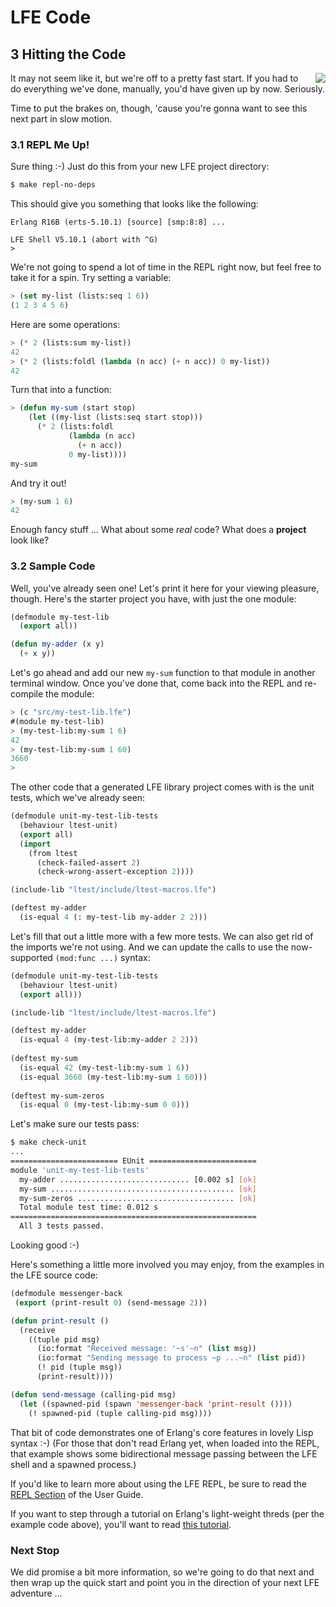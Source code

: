 # LFE Code


## 3 Hitting the Code

<img src="https://raw.github.com/lfe/docs/master/images/smash.jpg"
     style="float: right; padding-left: 1em;">It may not seem like it, but we're off to a pretty fast start. If you had to do everything we've done, manually, you'd have given up by now. Seriously.

Time to put the brakes on, though, 'cause you're gonna want to see this next
part in slow motion.


### 3.1 REPL Me Up!

Sure thing :-) Just do this from your new LFE project directory:

```bash
$ make repl-no-deps
```

This should give you something that looks like the following:

```
Erlang R16B (erts-5.10.1) [source] [smp:8:8] ...

LFE Shell V5.10.1 (abort with ^G)
>
```

We're not going to spend a lot of time in the REPL right now, but feel free to
take it for a spin. Try setting a variable:

```lisp
> (set my-list (lists:seq 1 6))
(1 2 3 4 5 6)
```

Here are some operations:

```lisp
> (* 2 (lists:sum my-list))
42
> (* 2 (lists:foldl (lambda (n acc) (+ n acc)) 0 my-list))
42
```

Turn that into a function:

```lisp
> (defun my-sum (start stop)
    (let ((my-list (lists:seq start stop)))
      (* 2 (lists:foldl
             (lambda (n acc)
               (+ n acc))
             0 my-list))))
my-sum
```

And try it out!

```lisp
> (my-sum 1 6)
42
```

Enough fancy stuff ... What about some *real* code? What does a **project**
look like?


### 3.2 Sample Code

Well, you've already seen one! Let's print it here for your viewing pleasure,
though. Here's the starter project you have, with just the one module:

```lisp
(defmodule my-test-lib
  (export all))

(defun my-adder (x y)
  (+ x y))
```

Let's go ahead and add our new ``my-sum`` function to that module in another
terminal window. Once you've done that, come back into the REPL and re-compile
the module:

```lisp
> (c "src/my-test-lib.lfe")
#(module my-test-lib)
> (my-test-lib:my-sum 1 6)
42
> (my-test-lib:my-sum 1 60)
3660
>
```

The other code that a generated LFE library project comes with is the unit
tests, which we've already seen:

```lisp
(defmodule unit-my-test-lib-tests
  (behaviour ltest-unit)
  (export all)
  (import
    (from ltest
      (check-failed-assert 2)
      (check-wrong-assert-exception 2))))

(include-lib "ltest/include/ltest-macros.lfe")

(deftest my-adder
  (is-equal 4 (: my-test-lib my-adder 2 2)))
```

Let's fill that out a little more with a few more tests. We can also get
rid of the imports we're not using. And we can update the calls to use the
now-supported ``(mod:func ...)`` syntax:

```lisp
(defmodule unit-my-test-lib-tests
  (behaviour ltest-unit)
  (export all)))

(include-lib "ltest/include/ltest-macros.lfe")

(deftest my-adder
  (is-equal 4 (my-test-lib:my-adder 2 2)))
  
(deftest my-sum
  (is-equal 42 (my-test-lib:my-sum 1 6))
  (is-equal 3660 (my-test-lib:my-sum 1 60)))
  
(deftest my-sum-zeros
  (is-equal 0 (my-test-lib:my-sum 0 0)))
```

Let's make sure our tests pass:

```bash
$ make check-unit
...
======================== EUnit ========================
module 'unit-my-test-lib-tests'
  my-adder ............................. [0.002 s] [ok]
  my-sum ......................................... [ok]
  my-sum-zeros ................................... [ok]
  Total module test time: 0.012 s
=======================================================
  All 3 tests passed.
```

Looking good :-)

Here's something a little more involved you may enjoy, from the examples in the
LFE source code:

```lisp
(defmodule messenger-back
 (export (print-result 0) (send-message 2)))

(defun print-result ()
  (receive
    ((tuple pid msg)
      (io:format "Received message: '~s'~n" (list msg))
      (io:format "Sending message to process ~p ...~n" (list pid))
      (! pid (tuple msg))
      (print-result))))

(defun send-message (calling-pid msg)
  (let ((spawned-pid (spawn 'messenger-back 'print-result ())))
    (! spawned-pid (tuple calling-pid msg))))
```

That bit of code demonstrates one of Erlang's core features in lovely Lisp
syntax :-) (For those that don't read Erlang yet, when loaded into the REPL,
that example shows some bidirectional message passing between the LFE shell
and a spawned process.)

If you'd like to learn more about using the LFE REPL, be sure to read the
<a href="http://docs.lfe.io/user-guide/intro/2.html">REPL Section</a> of the
User Guide.

If you want to step through a tutorial on Erlang's light-weight threds (per the
example code above), you'll want to read
<a href="http://docs.lfe.io/tutorials/processes/1.html">this tutorial</a>.


### Next Stop

We did promise a bit more information, so we're going to do that next and then
wrap up the quick start and point you in the direction of your next LFE
adventure ...

